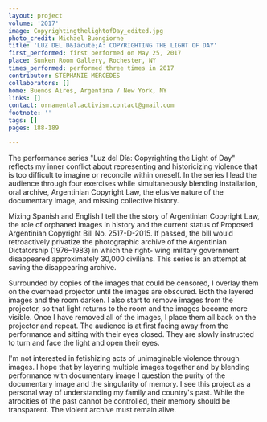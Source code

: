 ```yaml
---
layout: project
volume: '2017'
image: CopyrightingthelightofDay_edited.jpg
photo_credit: Michael Buongiorne
title: 'LUZ DEL D&Iacute;A: COPYRIGHTING THE LIGHT OF DAY'
first_performed: first performed on May 25, 2017
place: Sunken Room Gallery, Rochester, NY
times_performed: performed three times in 2017
contributor: STEPHANIE MERCEDES
collaborators: []
home: Buenos Aires, Argentina / New York, NY
links: []
contact: ornamental.activism.contact@gmail.com
footnote: ''
tags: []
pages: 188-189

---
```


The performance series "Luz del D&iacute;a: Copyrighting the Light of Day" reflects my inner conflict about representing and historicizing violence that is too difficult to imagine or reconcile within oneself. In the series I lead the audience through four exercises while simultaneously blending installation, oral archive, Argentinian Copyright Law, the elusive nature of the documentary image, and missing collective history.

Mixing Spanish and English I tell the the story of Argentinian Copyright Law, the role of orphaned images in history and the current status of Proposed Argentinian Copyright Bill No. 2517-D-2015. If passed, the bill would retroactively privatize the photographic archive of the Argentinian Dictatorship (1976–1983) in which the right- wing military government disappeared approximately 30,000 civilians. This series is an attempt at saving the disappearing archive.

Surrounded by copies of the images that could be censored, I overlay them on the overhead projector until the images are obscured. Both the layered images and the room darken. I also start to remove images from the projector, so that light returns to the room and the images become more visible. Once I have removed all of the images, I place them all back on the projector and repeat. The audience is at first facing away from the performance and sitting with their eyes closed. They are slowly instructed to turn and face the light and open their eyes.

I'm not interested in fetishizing acts of unimaginable violence through images. I hope that by layering multiple images together and by blending performance with documentary image I question the purity of the documentary image and the singularity of memory. I see this project as a personal way of understanding my family and country's past. While the atrocities of the past cannot be controlled, their memory should be transparent. The violent archive must remain alive.
